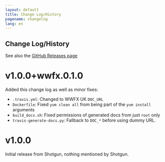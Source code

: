 ```yaml
---
layout: default
title: Change Log/History
pagename: changelog
lang: en
---
```


Change Log/History
------------------

See also the [GitHub Releases page][releases]

[releases]: https://github.com/wwfxuk/tk-doc-generator/releases

# v1.0.0+wwfx.0.1.0

Added this change log as well as minor fixes:

- `.travis.yml`: Changed to WWFX UK `DOC_URL`
- `Dockerfile`: Fixed `yum clean all` from being part of the `yum install` arguments
- `build_docs.sh`: Fixed permissions of generated docs from just `root` only
- `travis-generate-docs.py`: Fallback to `DOC_*` before using dummy URL.

# v1.0.0

Initial release from Shotgun, nothing mentioned by Shotgun.